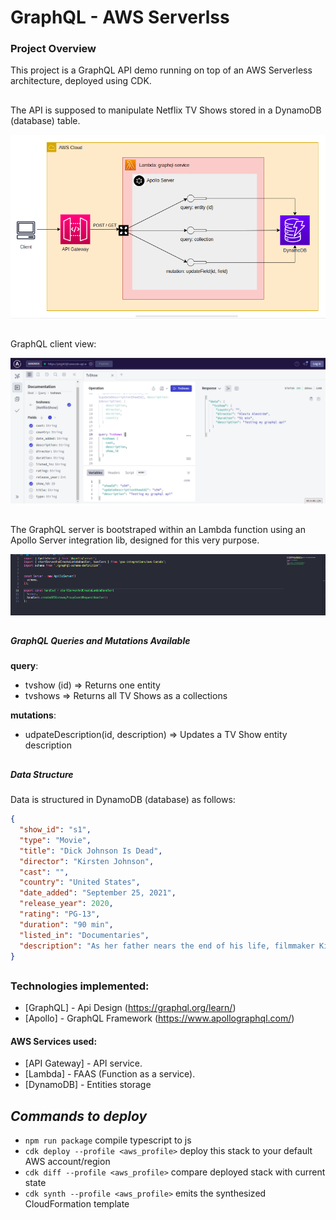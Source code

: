 # GraphQL - AWS Serverlss

### Project Overview
This project is a GraphQL API demo running on top of an AWS Serverless architecture, deployed using CDK.
##
The API is supposed to manipulate Netflix TV Shows stored in a DynamoDB (database) table.

![AWS Arch Design](./assets/architecture.png)
##
GraphQL client view:

![GraphQL Dashboard](./assets/graphql-dashboard.png)
##
The GraphQL server is bootstraped within an Lambda function using an Apollo Server integration lib, designed for this very purpose.

![AWS Arch Design](./assets/server.png)

#####
##
##### __GraphQL Queries and Mutations Available__
__query__:
* tvshow (id) => Returns one entity
* tvshows => Returns all TV Shows as a collections

__mutations__: 
* udpateDescription(id, description) => Updates a TV Show entity description
##
##### __Data Structure__
  Data is structured in DynamoDB (database) as follows:
  ``` json
  {
    "show_id": "s1",
    "type": "Movie",
    "title": "Dick Johnson Is Dead",
    "director": "Kirsten Johnson",
    "cast": "",
    "country": "United States",
    "date_added": "September 25, 2021",
    "release_year": 2020,
    "rating": "PG-13",
    "duration": "90 min",
    "listed_in": "Documentaries",
    "description": "As her father nears the end of his life, filmmaker Kirsten Johnson stages his death in inventive and comical ways to help them both face the inevitable."
  }
  ```
##
### Technologies implemented:
- [GraphQL] - Api Design (https://graphql.org/learn/)
- [Apollo] - GraphQL Framework (https://www.apollographql.com/)

#### AWS Services used:
- [API Gateway] - API service.
- [Lambda] - FAAS (Function as a service).
- [DynamoDB] - Entities storage

##
## _Commands to deploy_

* `npm run package`                         compile typescript to js
* `cdk deploy --profile <aws_profile>`      deploy this stack to your default AWS account/region
* `cdk diff --profile <aws_profile>`        compare deployed stack with current state
* `cdk synth --profile <aws_profile>`       emits the synthesized CloudFormation template

